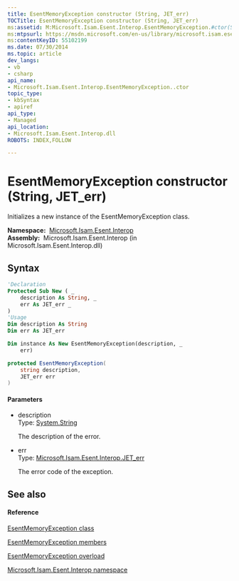 ```yaml
---
title: EsentMemoryException constructor (String, JET_err)
TOCTitle: EsentMemoryException constructor (String, JET_err)
ms:assetid: M:Microsoft.Isam.Esent.Interop.EsentMemoryException.#ctor(System.String,Microsoft.Isam.Esent.Interop.JET_err)
ms:mtpsurl: https://msdn.microsoft.com/en-us/library/microsoft.isam.esent.interop.esentmemoryexception.esentmemoryexception(v=EXCHG.10)
ms:contentKeyID: 55102199
ms.date: 07/30/2014
ms.topic: article
dev_langs:
- vb
- csharp
api_name: 
- Microsoft.Isam.Esent.Interop.EsentMemoryException..ctor
topic_type: 
- kbSyntax
- apiref
api_type: 
- Managed
api_location: 
- Microsoft.Isam.Esent.Interop.dll
ROBOTS: INDEX,FOLLOW

---
```


# EsentMemoryException constructor (String, JET_err)

Initializes a new instance of the EsentMemoryException class.

**Namespace:**  [Microsoft.Isam.Esent.Interop](hh596136\(v=exchg.10\).md)  
**Assembly:**  Microsoft.Isam.Esent.Interop (in Microsoft.Isam.Esent.Interop.dll)

## Syntax

``` vb
'Declaration
Protected Sub New ( _
    description As String, _
    err As JET_err _
)
'Usage
Dim description As String
Dim err As JET_err

Dim instance As New EsentMemoryException(description, _
    err)
```

``` csharp
protected EsentMemoryException(
    string description,
    JET_err err
)
```

#### Parameters

  - description  
    Type: [System.String](https://docs.microsoft.com/dotnet/api/system.string?redirectedfrom=MSDN)  
    
    The description of the error.

<!-- end list -->

  - err  
    Type: [Microsoft.Isam.Esent.Interop.JET_err](hh564840\(v=exchg.10\).md)  
    
    The error code of the exception.

## See also

#### Reference

[EsentMemoryException class](dn334636\(v=exchg.10\).md)

[EsentMemoryException members](dn334695\(v=exchg.10\).md)

[EsentMemoryException overload](dn334697\(v=exchg.10\).md)

[Microsoft.Isam.Esent.Interop namespace](hh596136\(v=exchg.10\).md)

